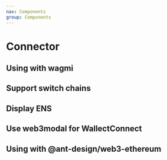 ```yaml
---
nav: Components
group: Components
---
```


# Connector

## Using with wagmi

<code src="./demos/wagmi.tsx"></code>

## Support switch chains

<code src="./demos/chains.tsx"></code>

## Display ENS

<code src="./demos/name.tsx"></code>

## Use web3modal for WallectConnect

<code src="./demos/web3modal.tsx"></code>

## Using with @ant-design/web3-ethereum

<code src="./demos/ethereum.tsx"></code>
